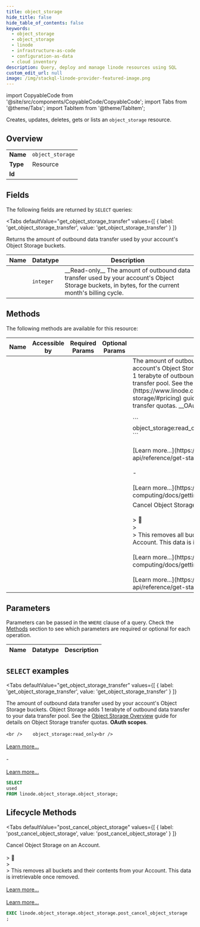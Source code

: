 ```yaml
--- 
title: object_storage
hide_title: false
hide_table_of_contents: false
keywords:
  - object_storage
  - object_storage
  - linode
  - infrastructure-as-code
  - configuration-as-data
  - cloud inventory
description: Query, deploy and manage linode resources using SQL
custom_edit_url: null
image: /img/stackql-linode-provider-featured-image.png
---
```


import CopyableCode from '@site/src/components/CopyableCode/CopyableCode';
import Tabs from '@theme/Tabs';
import TabItem from '@theme/TabItem';

Creates, updates, deletes, gets or lists an <code>object_storage</code> resource.

## Overview
<table><tbody>
<tr><td><b>Name</b></td><td><code>object_storage</code></td></tr>
<tr><td><b>Type</b></td><td>Resource</td></tr>
<tr><td><b>Id</b></td><td><CopyableCode code="linode.object_storage.object_storage" /></td></tr>
</tbody></table>

## Fields

The following fields are returned by `SELECT` queries:

<Tabs
    defaultValue="get_object_storage_transfer"
    values={[
        { label: 'get_object_storage_transfer', value: 'get_object_storage_transfer' }
    ]}
>
<TabItem value="get_object_storage_transfer">

Returns the amount of outbound data transfer used by your account's Object Storage buckets.

<table>
<thead>
    <tr>
    <th>Name</th>
    <th>Datatype</th>
    <th>Description</th>
    </tr>
</thead>
<tbody>
<tr>
    <td><CopyableCode code="used" /></td>
    <td><code>integer</code></td>
    <td>__Read-only__ The amount of outbound data transfer used by your account's Object Storage buckets, in bytes, for the current month's billing cycle.</td>
</tr>
</tbody>
</table>
</TabItem>
</Tabs>

## Methods

The following methods are available for this resource:

<table>
<thead>
    <tr>
    <th>Name</th>
    <th>Accessible by</th>
    <th>Required Params</th>
    <th>Optional Params</th>
    <th>Description</th>
    </tr>
</thead>
<tbody>
<tr>
    <td><a href="#get_object_storage_transfer"><CopyableCode code="get_object_storage_transfer" /></a></td>
    <td><CopyableCode code="select" /></td>
    <td></td>
    <td></td>
    <td>The amount of outbound data transfer used by your account's Object Storage buckets. Object Storage adds 1 terabyte of outbound data transfer to your data transfer pool. See the [Object Storage Overview](https://www.linode.com/docs/products/storage/object-storage/#pricing) guide for details on Object Storage transfer quotas. __OAuth scopes__.<br /><br />    ```<br />    object_storage:read_only<br />    ```<br /><br />[Learn more...](https://techdocs.akamai.com/linode-api/reference/get-started#oauth)<br /><br />-<br /><br />[Learn more...](https://techdocs.akamai.com/cloud-computing/docs/getting-started-with-the-linode-cli)</td>
</tr>
<tr>
    <td><a href="#post_cancel_object_storage"><CopyableCode code="post_cancel_object_storage" /></a></td>
    <td><CopyableCode code="exec" /></td>
    <td></td>
    <td></td>
    <td>Cancel Object Storage on an Account.<br /><br />&gt; 🚧<br />&gt;<br />&gt; This removes all buckets and their contents from your Account. This data is irretrievable once removed.<br /><br />[Learn more...](https://techdocs.akamai.com/cloud-computing/docs/getting-started-with-the-linode-cli)<br /><br />[Learn more...](https://techdocs.akamai.com/linode-api/reference/get-started#oauth)</td>
</tr>
</tbody>
</table>

## Parameters

Parameters can be passed in the `WHERE` clause of a query. Check the [Methods](#methods) section to see which parameters are required or optional for each operation.

<table>
<thead>
    <tr>
    <th>Name</th>
    <th>Datatype</th>
    <th>Description</th>
    </tr>
</thead>
<tbody>
</tbody>
</table>

## `SELECT` examples

<Tabs
    defaultValue="get_object_storage_transfer"
    values={[
        { label: 'get_object_storage_transfer', value: 'get_object_storage_transfer' }
    ]}
>
<TabItem value="get_object_storage_transfer">

The amount of outbound data transfer used by your account's Object Storage buckets. Object Storage adds 1 terabyte of outbound data transfer to your data transfer pool. See the [Object Storage Overview](https://www.linode.com/docs/products/storage/object-storage/#pricing) guide for details on Object Storage transfer quotas. __OAuth scopes__.<br /><br />    ```<br />    object_storage:read_only<br />    ```<br /><br />[Learn more...](https://techdocs.akamai.com/linode-api/reference/get-started#oauth)<br /><br />-<br /><br />[Learn more...](https://techdocs.akamai.com/cloud-computing/docs/getting-started-with-the-linode-cli)

```sql
SELECT
used
FROM linode.object_storage.object_storage;
```
</TabItem>
</Tabs>


## Lifecycle Methods

<Tabs
    defaultValue="post_cancel_object_storage"
    values={[
        { label: 'post_cancel_object_storage', value: 'post_cancel_object_storage' }
    ]}
>
<TabItem value="post_cancel_object_storage">

Cancel Object Storage on an Account.<br /><br />&gt; 🚧<br />&gt;<br />&gt; This removes all buckets and their contents from your Account. This data is irretrievable once removed.<br /><br />[Learn more...](https://techdocs.akamai.com/cloud-computing/docs/getting-started-with-the-linode-cli)<br /><br />[Learn more...](https://techdocs.akamai.com/linode-api/reference/get-started#oauth)

```sql
EXEC linode.object_storage.object_storage.post_cancel_object_storage 
;
```
</TabItem>
</Tabs>
